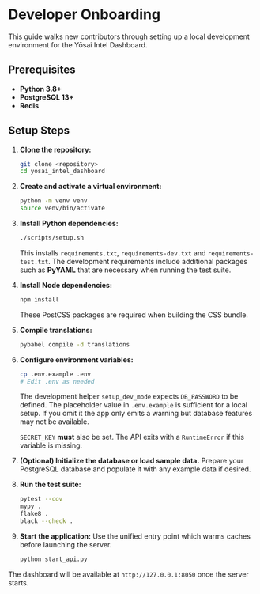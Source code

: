 # Developer Onboarding

This guide walks new contributors through setting up a local development environment for the Yōsai Intel Dashboard.

## Prerequisites

- **Python 3.8+**
- **PostgreSQL 13+**
- **Redis**

## Setup Steps

1. **Clone the repository:**
   ```bash
   git clone <repository>
   cd yosai_intel_dashboard
   ```

2. **Create and activate a virtual environment:**
   ```bash
   python -m venv venv
   source venv/bin/activate
   ```

3. **Install Python dependencies:**
   ```bash
   ./scripts/setup.sh
   ```
   This installs `requirements.txt`, `requirements-dev.txt` and
   `requirements-test.txt`. The development requirements include additional
   packages such as **PyYAML** that are necessary when running the test suite.

4. **Install Node dependencies:**
   ```bash
   npm install
   ```
   These PostCSS packages are required when building the CSS bundle.
5. **Compile translations:**
   ```bash
   pybabel compile -d translations
   ```

6. **Configure environment variables:**
   ```bash
   cp .env.example .env
   # Edit .env as needed
   ```
   The development helper `setup_dev_mode` expects `DB_PASSWORD` to be
   defined. The placeholder value in `.env.example` is sufficient for a
   local setup. If you omit it the app only emits a warning but database
   features may not be available.

   `SECRET_KEY` **must** also be set. The API exits with a
   `RuntimeError` if this variable is missing.

7. **(Optional) Initialize the database or load sample data.**
   Prepare your PostgreSQL database and populate it with any example data if desired.

8. **Run the test suite:**
   ```bash
   pytest --cov
   mypy .
   flake8 .
   black --check .
   ```
   
9. **Start the application:**
   Use the unified entry point which warms caches before launching the server.
   ```bash
   python start_api.py
   ```

The dashboard will be available at `http://127.0.0.1:8050` once the server starts.
